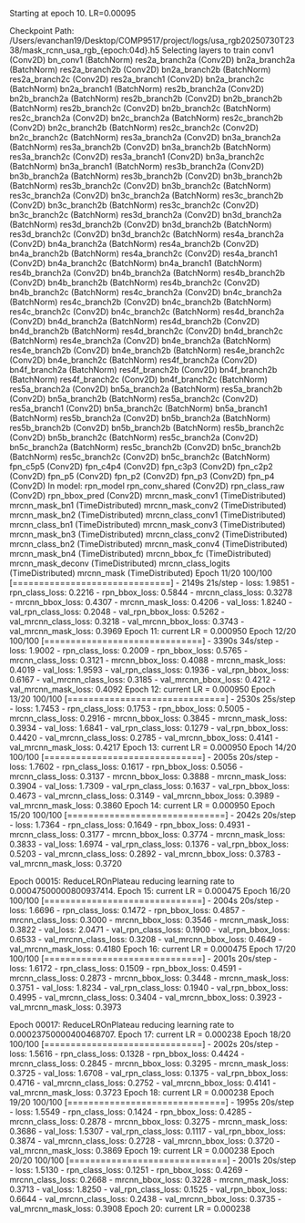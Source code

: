 
Starting at epoch 10. LR=0.00095

Checkpoint Path: /Users/evanchan19/Desktop/COMP9517/project/logs/usa_rgb20250730T2338/mask_rcnn_usa_rgb_{epoch:04d}.h5
Selecting layers to train
conv1                  (Conv2D)
bn_conv1               (BatchNorm)
res2a_branch2a         (Conv2D)
bn2a_branch2a          (BatchNorm)
res2a_branch2b         (Conv2D)
bn2a_branch2b          (BatchNorm)
res2a_branch2c         (Conv2D)
res2a_branch1          (Conv2D)
bn2a_branch2c          (BatchNorm)
bn2a_branch1           (BatchNorm)
res2b_branch2a         (Conv2D)
bn2b_branch2a          (BatchNorm)
res2b_branch2b         (Conv2D)
bn2b_branch2b          (BatchNorm)
res2b_branch2c         (Conv2D)
bn2b_branch2c          (BatchNorm)
res2c_branch2a         (Conv2D)
bn2c_branch2a          (BatchNorm)
res2c_branch2b         (Conv2D)
bn2c_branch2b          (BatchNorm)
res2c_branch2c         (Conv2D)
bn2c_branch2c          (BatchNorm)
res3a_branch2a         (Conv2D)
bn3a_branch2a          (BatchNorm)
res3a_branch2b         (Conv2D)
bn3a_branch2b          (BatchNorm)
res3a_branch2c         (Conv2D)
res3a_branch1          (Conv2D)
bn3a_branch2c          (BatchNorm)
bn3a_branch1           (BatchNorm)
res3b_branch2a         (Conv2D)
bn3b_branch2a          (BatchNorm)
res3b_branch2b         (Conv2D)
bn3b_branch2b          (BatchNorm)
res3b_branch2c         (Conv2D)
bn3b_branch2c          (BatchNorm)
res3c_branch2a         (Conv2D)
bn3c_branch2a          (BatchNorm)
res3c_branch2b         (Conv2D)
bn3c_branch2b          (BatchNorm)
res3c_branch2c         (Conv2D)
bn3c_branch2c          (BatchNorm)
res3d_branch2a         (Conv2D)
bn3d_branch2a          (BatchNorm)
res3d_branch2b         (Conv2D)
bn3d_branch2b          (BatchNorm)
res3d_branch2c         (Conv2D)
bn3d_branch2c          (BatchNorm)
res4a_branch2a         (Conv2D)
bn4a_branch2a          (BatchNorm)
res4a_branch2b         (Conv2D)
bn4a_branch2b          (BatchNorm)
res4a_branch2c         (Conv2D)
res4a_branch1          (Conv2D)
bn4a_branch2c          (BatchNorm)
bn4a_branch1           (BatchNorm)
res4b_branch2a         (Conv2D)
bn4b_branch2a          (BatchNorm)
res4b_branch2b         (Conv2D)
bn4b_branch2b          (BatchNorm)
res4b_branch2c         (Conv2D)
bn4b_branch2c          (BatchNorm)
res4c_branch2a         (Conv2D)
bn4c_branch2a          (BatchNorm)
res4c_branch2b         (Conv2D)
bn4c_branch2b          (BatchNorm)
res4c_branch2c         (Conv2D)
bn4c_branch2c          (BatchNorm)
res4d_branch2a         (Conv2D)
bn4d_branch2a          (BatchNorm)
res4d_branch2b         (Conv2D)
bn4d_branch2b          (BatchNorm)
res4d_branch2c         (Conv2D)
bn4d_branch2c          (BatchNorm)
res4e_branch2a         (Conv2D)
bn4e_branch2a          (BatchNorm)
res4e_branch2b         (Conv2D)
bn4e_branch2b          (BatchNorm)
res4e_branch2c         (Conv2D)
bn4e_branch2c          (BatchNorm)
res4f_branch2a         (Conv2D)
bn4f_branch2a          (BatchNorm)
res4f_branch2b         (Conv2D)
bn4f_branch2b          (BatchNorm)
res4f_branch2c         (Conv2D)
bn4f_branch2c          (BatchNorm)
res5a_branch2a         (Conv2D)
bn5a_branch2a          (BatchNorm)
res5a_branch2b         (Conv2D)
bn5a_branch2b          (BatchNorm)
res5a_branch2c         (Conv2D)
res5a_branch1          (Conv2D)
bn5a_branch2c          (BatchNorm)
bn5a_branch1           (BatchNorm)
res5b_branch2a         (Conv2D)
bn5b_branch2a          (BatchNorm)
res5b_branch2b         (Conv2D)
bn5b_branch2b          (BatchNorm)
res5b_branch2c         (Conv2D)
bn5b_branch2c          (BatchNorm)
res5c_branch2a         (Conv2D)
bn5c_branch2a          (BatchNorm)
res5c_branch2b         (Conv2D)
bn5c_branch2b          (BatchNorm)
res5c_branch2c         (Conv2D)
bn5c_branch2c          (BatchNorm)
fpn_c5p5               (Conv2D)
fpn_c4p4               (Conv2D)
fpn_c3p3               (Conv2D)
fpn_c2p2               (Conv2D)
fpn_p5                 (Conv2D)
fpn_p2                 (Conv2D)
fpn_p3                 (Conv2D)
fpn_p4                 (Conv2D)
In model:  rpn_model
    rpn_conv_shared        (Conv2D)
    rpn_class_raw          (Conv2D)
    rpn_bbox_pred          (Conv2D)
mrcnn_mask_conv1       (TimeDistributed)
mrcnn_mask_bn1         (TimeDistributed)
mrcnn_mask_conv2       (TimeDistributed)
mrcnn_mask_bn2         (TimeDistributed)
mrcnn_class_conv1      (TimeDistributed)
mrcnn_class_bn1        (TimeDistributed)
mrcnn_mask_conv3       (TimeDistributed)
mrcnn_mask_bn3         (TimeDistributed)
mrcnn_class_conv2      (TimeDistributed)
mrcnn_class_bn2        (TimeDistributed)
mrcnn_mask_conv4       (TimeDistributed)
mrcnn_mask_bn4         (TimeDistributed)
mrcnn_bbox_fc          (TimeDistributed)
mrcnn_mask_deconv      (TimeDistributed)
mrcnn_class_logits     (TimeDistributed)
mrcnn_mask             (TimeDistributed)
Epoch 11/20
100/100 [==============================] - 2149s 21s/step - loss: 1.9851 - rpn_class_loss: 0.2216 - rpn_bbox_loss: 0.5844 - mrcnn_class_loss: 0.3278 - mrcnn_bbox_loss: 0.4307 - mrcnn_mask_loss: 0.4206 - val_loss: 1.8240 - val_rpn_class_loss: 0.2048 - val_rpn_bbox_loss: 0.5262 - val_mrcnn_class_loss: 0.3218 - val_mrcnn_bbox_loss: 0.3743 - val_mrcnn_mask_loss: 0.3969
Epoch 11: current LR = 0.000950
Epoch 12/20
100/100 [==============================] - 3390s 34s/step - loss: 1.9002 - rpn_class_loss: 0.2009 - rpn_bbox_loss: 0.5765 - mrcnn_class_loss: 0.3121 - mrcnn_bbox_loss: 0.4088 - mrcnn_mask_loss: 0.4019 - val_loss: 1.9593 - val_rpn_class_loss: 0.1936 - val_rpn_bbox_loss: 0.6167 - val_mrcnn_class_loss: 0.3185 - val_mrcnn_bbox_loss: 0.4212 - val_mrcnn_mask_loss: 0.4092
Epoch 12: current LR = 0.000950
Epoch 13/20
100/100 [==============================] - 2530s 25s/step - loss: 1.7453 - rpn_class_loss: 0.1753 - rpn_bbox_loss: 0.5005 - mrcnn_class_loss: 0.2916 - mrcnn_bbox_loss: 0.3845 - mrcnn_mask_loss: 0.3934 - val_loss: 1.6841 - val_rpn_class_loss: 0.1279 - val_rpn_bbox_loss: 0.4420 - val_mrcnn_class_loss: 0.2785 - val_mrcnn_bbox_loss: 0.4141 - val_mrcnn_mask_loss: 0.4217
Epoch 13: current LR = 0.000950
Epoch 14/20
100/100 [==============================] - 2005s 20s/step - loss: 1.7602 - rpn_class_loss: 0.1617 - rpn_bbox_loss: 0.5056 - mrcnn_class_loss: 0.3137 - mrcnn_bbox_loss: 0.3888 - mrcnn_mask_loss: 0.3904 - val_loss: 1.7309 - val_rpn_class_loss: 0.1637 - val_rpn_bbox_loss: 0.4673 - val_mrcnn_class_loss: 0.3149 - val_mrcnn_bbox_loss: 0.3989 - val_mrcnn_mask_loss: 0.3860
Epoch 14: current LR = 0.000950
Epoch 15/20
100/100 [==============================] - 2042s 20s/step - loss: 1.7364 - rpn_class_loss: 0.1649 - rpn_bbox_loss: 0.4931 - mrcnn_class_loss: 0.3177 - mrcnn_bbox_loss: 0.3774 - mrcnn_mask_loss: 0.3833 - val_loss: 1.6974 - val_rpn_class_loss: 0.1376 - val_rpn_bbox_loss: 0.5203 - val_mrcnn_class_loss: 0.2892 - val_mrcnn_bbox_loss: 0.3783 - val_mrcnn_mask_loss: 0.3720

Epoch 00015: ReduceLROnPlateau reducing learning rate to 0.00047500000800937414.
Epoch 15: current LR = 0.000475
Epoch 16/20
100/100 [==============================] - 2004s 20s/step - loss: 1.6696 - rpn_class_loss: 0.1472 - rpn_bbox_loss: 0.4857 - mrcnn_class_loss: 0.3000 - mrcnn_bbox_loss: 0.3546 - mrcnn_mask_loss: 0.3822 - val_loss: 2.0471 - val_rpn_class_loss: 0.1900 - val_rpn_bbox_loss: 0.6533 - val_mrcnn_class_loss: 0.3208 - val_mrcnn_bbox_loss: 0.4649 - val_mrcnn_mask_loss: 0.4180
Epoch 16: current LR = 0.000475
Epoch 17/20
100/100 [==============================] - 2001s 20s/step - loss: 1.6172 - rpn_class_loss: 0.1509 - rpn_bbox_loss: 0.4591 - mrcnn_class_loss: 0.2873 - mrcnn_bbox_loss: 0.3448 - mrcnn_mask_loss: 0.3751 - val_loss: 1.8234 - val_rpn_class_loss: 0.1940 - val_rpn_bbox_loss: 0.4995 - val_mrcnn_class_loss: 0.3404 - val_mrcnn_bbox_loss: 0.3923 - val_mrcnn_mask_loss: 0.3973

Epoch 00017: ReduceLROnPlateau reducing learning rate to 0.00023750000400468707.
Epoch 17: current LR = 0.000238
Epoch 18/20
100/100 [==============================] - 2002s 20s/step - loss: 1.5616 - rpn_class_loss: 0.1328 - rpn_bbox_loss: 0.4424 - mrcnn_class_loss: 0.2845 - mrcnn_bbox_loss: 0.3295 - mrcnn_mask_loss: 0.3725 - val_loss: 1.6708 - val_rpn_class_loss: 0.1375 - val_rpn_bbox_loss: 0.4716 - val_mrcnn_class_loss: 0.2752 - val_mrcnn_bbox_loss: 0.4141 - val_mrcnn_mask_loss: 0.3723
Epoch 18: current LR = 0.000238
Epoch 19/20
100/100 [==============================] - 1995s 20s/step - loss: 1.5549 - rpn_class_loss: 0.1424 - rpn_bbox_loss: 0.4285 - mrcnn_class_loss: 0.2878 - mrcnn_bbox_loss: 0.3275 - mrcnn_mask_loss: 0.3686 - val_loss: 1.5307 - val_rpn_class_loss: 0.1117 - val_rpn_bbox_loss: 0.3874 - val_mrcnn_class_loss: 0.2728 - val_mrcnn_bbox_loss: 0.3720 - val_mrcnn_mask_loss: 0.3869
Epoch 19: current LR = 0.000238
Epoch 20/20
100/100 [==============================] - 2001s 20s/step - loss: 1.5130 - rpn_class_loss: 0.1251 - rpn_bbox_loss: 0.4269 - mrcnn_class_loss: 0.2668 - mrcnn_bbox_loss: 0.3228 - mrcnn_mask_loss: 0.3713 - val_loss: 1.8250 - val_rpn_class_loss: 0.1525 - val_rpn_bbox_loss: 0.6644 - val_mrcnn_class_loss: 0.2438 - val_mrcnn_bbox_loss: 0.3735 - val_mrcnn_mask_loss: 0.3908
Epoch 20: current LR = 0.000238
